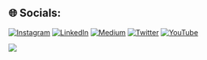 
## 🌐 Socials:
[![Instagram](https://img.shields.io/badge/Instagram-%23E4405F.svg?logo=Instagram&logoColor=white)](https://instagram.com/yusufkaranx) [![LinkedIn](https://img.shields.io/badge/LinkedIn-%230077B5.svg?logo=linkedin&logoColor=white)](https://linkedin.com/in/yusuf-karan) [![Medium](https://img.shields.io/badge/Medium-12100E?logo=medium&logoColor=white)](https://medium.com/@yusufkaran) [![Twitter](https://img.shields.io/badge/Twitter-%231DA1F2.svg?logo=Twitter&logoColor=white)](https://twitter.com/yusufkaranx) [![YouTube](https://img.shields.io/badge/YouTube-%23FF0000.svg?logo=YouTube&logoColor=white)](https://youtube.com/@yusufkaran)

[![](https://visitcount.itsvg.in/api?id=yusufkaran&icon=0&color=0)](https://visitcount.itsvg.in)


